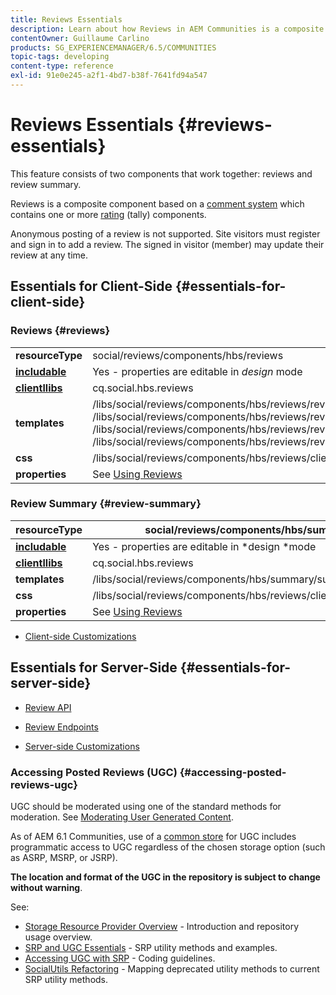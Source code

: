 ```yaml
---
title: Reviews Essentials
description: Learn about how Reviews in AEM Communities is a composite component based on a comment system that contains one or more rating (tally) components.
contentOwner: Guillaume Carlino
products: SG_EXPERIENCEMANAGER/6.5/COMMUNITIES
topic-tags: developing
content-type: reference
exl-id: 91e0e245-a2f1-4bd7-b38f-7641fd94a547
---
```

# Reviews Essentials {#reviews-essentials}

This feature consists of two components that work together: reviews and review summary.

Reviews is a composite component based on a [comment system](essentials-comments.md) which contains one or more [rating](rating-basics.md) (tally) components.

Anonymous posting of a review is not supported. Site visitors must register and sign in to add a review. The signed in visitor (member) may update their review at any time.

## Essentials for Client-Side {#essentials-for-client-side}

### Reviews {#reviews}

<table>
 <tbody>
  <tr>
   <td> <strong>resourceType</strong></td>
   <td>social/reviews/components/hbs/reviews</td>
  </tr>
  <tr>
   <td> <a href="scf.md#add-or-include-a-communities-component"><strong>includable</strong></a></td>
   <td>Yes - properties are editable in <i>design </i>mode</td>
  </tr>
  <tr>
   <td> <a href="client-customize.md#clientlibs-for-scf"><strong>clientllibs</strong></a></td>
   <td>cq.social.hbs.reviews</td>
  </tr>
  <tr>
   <td> <strong>templates</strong></td>
   <td> /libs/social/reviews/components/hbs/reviews/reviews.hbs<br /> /libs/social/reviews/components/hbs/reviews/review/review.hbs<br /> /libs/social/reviews/components/hbs/reviews/review/status.hbs<br /> /libs/social/reviews/components/hbs/reviews/review/toolbar.hbs</td>
  </tr>
  <tr>
   <td> <strong>css</strong></td>
   <td> /libs/social/reviews/components/hbs/reviews/clientlibs/review.css</td>
  </tr>
  <tr>
   <td><strong>properties</strong></td>
   <td>See <a href="reviews.md">Using Reviews</a></td>
  </tr>
 </tbody>
</table>

### Review Summary {#review-summary}

|  **resourceType** |social/reviews/components/hbs/summary |
|---|---|
|  [**includable**](scf.md#add-or-include-a-communities-component) |Yes - properties are editable in *design *mode |
|  [**clientllibs**](client-customize.md#clientlibs-for-scf) |cq.social.hbs.reviews |
|  **templates** | /libs/social/reviews/components/hbs/summary/summary.hbs |
|  **css** | /libs/social/reviews/components/hbs/reviews/clientlibs/review.css |
| **properties** |See [Using Reviews](reviews.md) |

* [Client-side Customizations](client-customize.md)

## Essentials for Server-Side {#essentials-for-server-side}

* [Review API](https://developer.adobe.com/experience-manager/reference-materials/6-5/javadoc/com/adobe/cq/social/review/client/api/package-summary.html)

* [Review Endpoints](https://developer.adobe.com/experience-manager/reference-materials/6-5/javadoc/com/adobe/cq/social/review/client/endpoints/package-summary.html)

* [Server-side Customizations](server-customize.md)

### Accessing Posted Reviews (UGC) {#accessing-posted-reviews-ugc}

UGC should be moderated using one of the standard methods for moderation.
See [Moderating User Generated Content](moderate-ugc.md).

As of AEM 6.1 Communities, use of a [common store](working-with-srp.md) for UGC includes programmatic access to UGC regardless of the chosen storage option (such as ASRP, MSRP, or JSRP).

**The location and format of the UGC in the repository is subject to change without warning**.

See:

* [Storage Resource Provider Overview](srp.md) - Introduction and repository usage overview.
* [SRP and UGC Essentials](srp-and-ugc.md) - SRP utility methods and examples.
* [Accessing UGC with SRP](accessing-ugc-with-srp.md) - Coding guidelines.
* [SocialUtils Refactoring](socialutils.md) - Mapping deprecated utility methods to current SRP utility methods.
